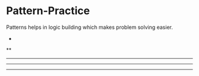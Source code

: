 # Pattern-Practice
Patterns helps in logic building which makes problem solving easier.

*
**
***
****
*****
